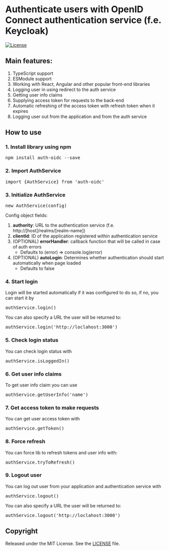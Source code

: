 # Authenticate users with OpenID Connect authentication service (f.e. Keycloak)
[![License](https://img.shields.io/:license-MIT-green.svg)](https://github.com/Misha999777/auth-oidc/blob/master/LICENSE)

## Main features:
1. TypeScript support
2. ESModule support
3. Working with React, Angular and other popular front-end libraries
4. Logging user in using redirect to the auth service
5. Getting user info claims
6. Supplying access token for requests to the back-end
7. Automatic refreshing of the access token with refresh token when it expires
8. Logging user out from the application and from the auth service

## How to use
### 1. Install library using npm

<pre>npm install auth-oidc --save</pre>

### 2. Import AuthService

<pre>import {AuthService} from 'auth-oidc'</pre>

### 3. Initialize AuthService

<pre>new AuthService(config)</pre>

Config object fields:
1. **authority**: URL to the authentication service (f.e. http://[host]/realms/[realm-name])
2. **clientId**: ID of the application registered within authentication service
3. (OPTIONAL) **errorHandler**: callback function that will be called in case of auth errors
    * Defaults to (error) => console.log(error)
4. (OPTIONAL) **autoLogin**: Determines whether authentication should start automatically when page loaded
    * Defaults to false


### 4. Start login
Login will be started automatically if it was configured to do so, if no, you can start
it by
<pre>authService.login()</pre>
You can also specify a URL the user will be returned to:
<pre>authService.login('http://loclahost:3000')</pre>

### 5. Check login status
You can check login status with
<pre>authService.isLoggedIn()</pre>

### 6. Get user info claims
To get user info claim you can use
<pre>authService.getUserInfo('name')</pre>

### 7. Get access token to make requests
You can get user access token with
<pre>authService.getToken()</pre>

### 8. Force refresh
You can force lib to refresh tokens and user info with:
<pre>authService.tryToRefresh()</pre>

### 9. Logout user
You can log out user from your application and authentication service with
<pre>authService.logout()</pre>
You can also specify a URL the user will be returned to:
<pre>authService.logout('http://loclahost:3000')</pre>

## Copyright

Released under the MIT License.
See the [LICENSE](https://github.com/Misha999777/auth-oidc/blob/master/LICENSE) file.
